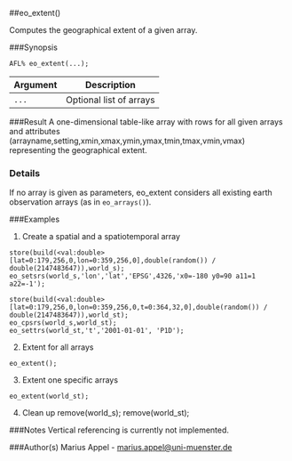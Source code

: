 ##eo_extent()

Computes the geographical extent of a given array.


###Synopsis
```
AFL% eo_extent(...);
```

Argument   | Description 
--------   | ------------
`...`      | Optional list of arrays

###Result
A one-dimensional table-like array with rows for all given arrays and attributes
(arrayname,setting,xmin,xmax,ymin,ymax,tmin,tmax,vmin,vmax) representing the geographical extent.


### Details
If no array is given as parameters, eo_extent considers all existing earth observation arrays (as in `eo_arrays()`).



###Examples

1. Create a spatial and a spatiotemporal array
```
store(build(<val:double>[lat=0:179,256,0,lon=0:359,256,0],double(random()) / double(2147483647)),world_s);  
eo_setsrs(world_s,'lon','lat','EPSG',4326,'x0=-180 y0=90 a11=1 a22=-1');

store(build(<val:double>[lat=0:179,256,0,lon=0:359,256,0,t=0:364,32,0],double(random()) / double(2147483647)),world_st); 
eo_cpsrs(world_s,world_st);
eo_settrs(world_st,'t','2001-01-01', 'P1D');
```

2. Extent for all arrays 
```
eo_extent();
```

3. Extent one specific arrays
```
eo_extent(world_st);
```

4. Clean up
remove(world_s);
remove(world_st);

###Notes
Vertical referencing is currently not implemented. 

###Author(s)
Marius Appel - <marius.appel@uni-muenster.de>